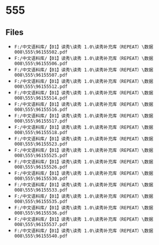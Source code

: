 # 555

## Files

- `F:/中文语料库/【01】读秀\读秀 1.0\读秀补充库（REPEAT）\数据008\555\96155502.pdf`
- `F:/中文语料库/【01】读秀\读秀 1.0\读秀补充库（REPEAT）\数据008\555\96155506.pdf`
- `F:/中文语料库/【01】读秀\读秀 1.0\读秀补充库（REPEAT）\数据008\555\96155507.pdf`
- `F:/中文语料库/【01】读秀\读秀 1.0\读秀补充库（REPEAT）\数据008\555\96155512.pdf`
- `F:/中文语料库/【01】读秀\读秀 1.0\读秀补充库（REPEAT）\数据008\555\96155514.pdf`
- `F:/中文语料库/【01】读秀\读秀 1.0\读秀补充库（REPEAT）\数据008\555\96155516.pdf`
- `F:/中文语料库/【01】读秀\读秀 1.0\读秀补充库（REPEAT）\数据008\555\96155517.pdf`
- `F:/中文语料库/【01】读秀\读秀 1.0\读秀补充库（REPEAT）\数据008\555\96155518.pdf`
- `F:/中文语料库/【01】读秀\读秀 1.0\读秀补充库（REPEAT）\数据008\555\96155523.pdf`
- `F:/中文语料库/【01】读秀\读秀 1.0\读秀补充库（REPEAT）\数据008\555\96155525.pdf`
- `F:/中文语料库/【01】读秀\读秀 1.0\读秀补充库（REPEAT）\数据008\555\96155526.pdf`
- `F:/中文语料库/【01】读秀\读秀 1.0\读秀补充库（REPEAT）\数据008\555\96155530.pdf`
- `F:/中文语料库/【01】读秀\读秀 1.0\读秀补充库（REPEAT）\数据008\555\96155533.pdf`
- `F:/中文语料库/【01】读秀\读秀 1.0\读秀补充库（REPEAT）\数据008\555\96155535.pdf`
- `F:/中文语料库/【01】读秀\读秀 1.0\读秀补充库（REPEAT）\数据008\555\96155536.pdf`
- `F:/中文语料库/【01】读秀\读秀 1.0\读秀补充库（REPEAT）\数据008\555\96155537.pdf`
- `F:/中文语料库/【01】读秀\读秀 1.0\读秀补充库（REPEAT）\数据008\555\96155540.pdf`
